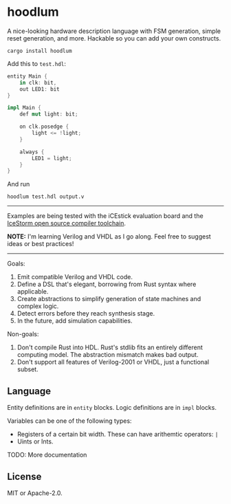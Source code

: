 # hoodlum

A nice-looking hardware description language with FSM generation, simple reset
generation, and more. Hackable so you can add your own constructs.

```
cargo install hoodlum
```

Add this to `test.hdl`:

```rust
entity Main {
    in clk: bit,
    out LED1: bit
}

impl Main {
    def mut light: bit;

    on clk.posedge {
        light <= !light;
    }

    always {
        LED1 = light;
    }
}
```

And run

```
hoodlum test.hdl output.v
```

---

Examples are being tested with the iCEstick evaluation board and the [IceStorm
open source compiler toolchain](http://www.clifford.at/icestorm/).

**NOTE:** I'm learning Verilog and VHDL as I go along. Feel free to suggest ideas
or best practices!

---

Goals:

1. Emit compatible Verilog and VHDL code.
1. Define a DSL that's elegant, borrowing from Rust syntax where applicable.
1. Create abstractions to simplify generation of state machines and complex logic.
1. Detect errors before they reach synthesis stage.
1. In the future, add simulation capabilities.

Non-goals:

1. Don't compile Rust into HDL. Rust's stdlib fits an entirely different computing
   model. The abstraction mismatch makes bad output.
1. Don't support all features of Verilog-2001 or VHDL, just a functional subset.

## Language

Entity definitions are in `entity` blocks. Logic definitions are in `impl` blocks.

Variables can be one of the following types:

* Registers of a certain bit width. These can have arithemtic operators: `|`
* Uints or Ints.

TODO: More documentation

## License

MIT or Apache-2.0.
